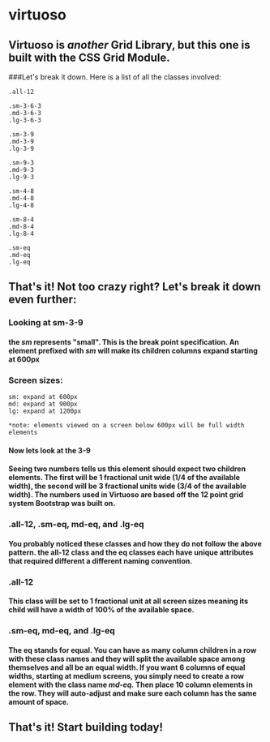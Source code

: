 # virtuoso

## Virtuoso is *another* Grid Library, but this one is built with the CSS Grid Module.

###Let's break it down. Here is a list of all the classes involved:
```
.all-12 

.sm-3-6-3 
.md-3-6-3 
.lg-3-6-3 

.sm-3-9 
.md-3-9 
.lg-3-9 

.sm-9-3 
.md-9-3 
.lg-9-3 

.sm-4-8 
.md-4-8 
.lg-4-8 

.sm-8-4
.md-8-4 
.lg-8-4 

.sm-eq 
.md-eq 
.lg-eq 
```

## That's it! Not too crazy right? Let's break it down even further:
### Looking at sm-3-9
#### the *sm* represents "small". This is the break point specification. An element prefixed with *sm* will make its children columns expand starting at 600px 

### Screen sizes:
```
sm: expand at 600px 
md: expand at 900px 
lg: expand at 1200px

*note: elements viewed on a screen below 600px will be full width elements
```

#### Now lets look at the 3-9 
#### Seeing two numbers tells us this element should expect two children elements. The first will be 1 fractional unit wide (1/4 of the available width), the second will be 3 fractional units wide (3/4 of the available width). The numbers used in Virtuoso are based off the 12 point grid system Bootstrap was built on. 

### .all-12, .sm-eq, md-eq, and .lg-eq
#### You probably noticed these classes and how they do not follow the above pattern. the all-12 class and the eq classes each have unique attributes that required different a different naming convention.

### .all-12
#### This class will be set to 1 fractional unit at all screen sizes meaning its child will have a width of 100% of the available space. 

### .sm-eq, md-eq, and .lg-eq
#### The eq stands for equal. You can have as many column children in a row with these class names and they will split the available space among themselves and all be an equal width. If you want 6 columns of equal widths, starting at medium screens, you simply need to create a row element with the class name *md-eq.* Then place 10 column elements in the row. They will auto-adjust and make sure each column has the same amount of space.


## That's it! Start building today!
